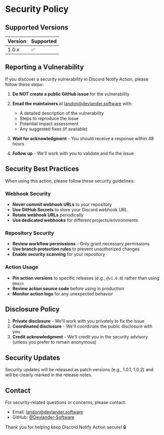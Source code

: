 # Security Policy

## Supported Versions

| Version | Supported          |
| ------- | ------------------ |
| 1.0.x   | :white_check_mark: |

## Reporting a Vulnerability

If you discover a security vulnerability in Discord Notify Action, please follow these steps:

1. **Do NOT create a public GitHub issue** for the vulnerability
2. **Email the maintainers** at [landon@devlander.software](mailto:landon@devlander.software) with:
   - A detailed description of the vulnerability
   - Steps to reproduce the issue
   - Potential impact assessment
   - Any suggested fixes (if available)

3. **Wait for acknowledgment** - You should receive a response within 48 hours
4. **Follow up** - We'll work with you to validate and fix the issue

## Security Best Practices

When using this action, please follow these security guidelines:

### Webhook Security

- **Never commit webhook URLs** to your repository
- **Use GitHub Secrets** to store your Discord webhook URL
- **Rotate webhook URLs** periodically
- **Use dedicated webhooks** for different projects/environments

### Repository Security

- **Review workflow permissions** - Only grant necessary permissions
- **Use branch protection rules** to prevent unauthorized changes
- **Enable security scanning** for your repository

### Action Usage

- **Pin action versions** to specific releases (e.g., `@v1.0.0`) rather than using `@main`
- **Review action source code** before using in production
- **Monitor action logs** for any unexpected behavior

## Disclosure Policy

1. **Private disclosure** - We'll work with you privately to fix the issue
2. **Coordinated disclosure** - We'll coordinate the public disclosure with you
3. **Credit acknowledgment** - We'll credit you in the security advisory (unless you prefer to remain anonymous)

## Security Updates

Security updates will be released as patch versions (e.g., 1.0.1, 1.0.2) and will be clearly marked in the release notes.

## Contact

For security-related questions or concerns, please contact:
- Email: [landon@devlander.software](mailto:landon@devlander.software)
- GitHub: [@Devlander-Software](https://github.com/Devlander-Software)

Thank you for helping keep Discord Notify Action secure! 🔒 